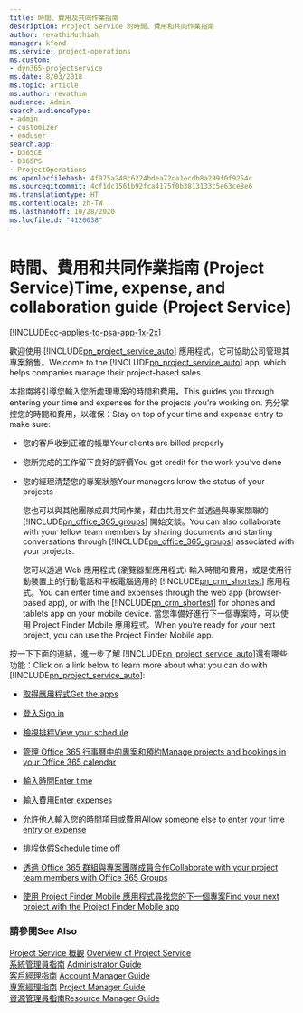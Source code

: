 ```yaml
---
title: 時間、費用及共同作業指南
description: Project Service 的時間、費用和共同作業指南
author: revathiMuthiah
manager: kfend
ms.service: project-operations
ms.custom:
- dyn365-projectservice
ms.date: 8/03/2018
ms.topic: article
ms.author: revathim
audience: Admin
search.audienceType:
- admin
- customizer
- enduser
search.app:
- D365CE
- D365PS
- ProjectOperations
ms.openlocfilehash: 4f975a248c6224bdea72ca1ecdb8a299f0f9254c
ms.sourcegitcommit: 4cf1dc1561b92fca4175f0b3813133c5e63ce8e6
ms.translationtype: HT
ms.contentlocale: zh-TW
ms.lasthandoff: 10/28/2020
ms.locfileid: "4120038"
---
```

# <a name="time-expense-and-collaboration-guide-project-service"></a><span data-ttu-id="6c381-103">時間、費用和共同作業指南 (Project Service)</span><span class="sxs-lookup"><span data-stu-id="6c381-103">Time, expense, and collaboration guide (Project Service)</span></span>

[!INCLUDE[cc-applies-to-psa-app-1x-2x](../includes/cc-applies-to-psa-app-1x-2x.md)]

<span data-ttu-id="6c381-104">歡迎使用 [!INCLUDE[pn_project_service_auto](../includes/pn-project-service-auto.md)] 應用程式，它可協助公司管理其專案銷售。</span><span class="sxs-lookup"><span data-stu-id="6c381-104">Welcome to the [!INCLUDE[pn_project_service_auto](../includes/pn-project-service-auto.md)] app, which helps companies manage their project-based sales.</span></span> 
  
 <span data-ttu-id="6c381-105">本指南將引導您輸入您所處理專案的時間和費用。</span><span class="sxs-lookup"><span data-stu-id="6c381-105">This guides you through entering your time and expenses for the projects you’re working on.</span></span> <span data-ttu-id="6c381-106">充分掌控您的時間和費用，以確保：</span><span class="sxs-lookup"><span data-stu-id="6c381-106">Stay on top of your time and expense entry to make sure:</span></span>  
  
- <span data-ttu-id="6c381-107">您的客戶收到正確的帳單</span><span class="sxs-lookup"><span data-stu-id="6c381-107">Your clients are billed properly</span></span>  
  
- <span data-ttu-id="6c381-108">您所完成的工作留下良好的評價</span><span class="sxs-lookup"><span data-stu-id="6c381-108">You get credit for the work you’ve done</span></span>  
  
- <span data-ttu-id="6c381-109">您的經理清楚您的專案狀態</span><span class="sxs-lookup"><span data-stu-id="6c381-109">Your managers know the status of your projects</span></span>  
  
  <span data-ttu-id="6c381-110">您也可以與其他團隊成員共同作業，藉由共用文件並透過與專案關聯的 [!INCLUDE[pn_office_365_groups](../includes/pn-office-365-groups.md)] 開始交談。</span><span class="sxs-lookup"><span data-stu-id="6c381-110">You can also collaborate with your fellow team members by sharing documents and starting conversations through [!INCLUDE[pn_office_365_groups](../includes/pn-office-365-groups.md)] associated with your projects.</span></span>  
  
  <span data-ttu-id="6c381-111">您可以透過 Web 應用程式 (瀏覽器型應用程式) 輸入時間和費用，或是使用行動裝置上的行動電話和平板電腦適用的 [!INCLUDE[pn_crm_shortest](../includes/pn-crm-shortest.md)] 應用程式。</span><span class="sxs-lookup"><span data-stu-id="6c381-111">You can enter time and expenses through the web app (browser-based app), or with the [!INCLUDE[pn_crm_shortest](../includes/pn-crm-shortest.md)] for phones and tablets app on your mobile device.</span></span> <span data-ttu-id="6c381-112">當您準備好進行下一個專案時，可以使用 Project Finder Mobile 應用程式。</span><span class="sxs-lookup"><span data-stu-id="6c381-112">When you’re ready for your next project, you can use the Project Finder Mobile app.</span></span>  
  
<span data-ttu-id="6c381-113">按一下下面的連結，進一步了解 [!INCLUDE[pn_project_service_auto](../includes/pn-project-service-auto.md)]還有哪些功能：</span><span class="sxs-lookup"><span data-stu-id="6c381-113">Click on a link below to learn more about what you can do with [!INCLUDE[pn_project_service_auto](../includes/pn-project-service-auto.md)]:</span></span>  
  
-   [<span data-ttu-id="6c381-114">取得應用程式</span><span class="sxs-lookup"><span data-stu-id="6c381-114">Get the apps</span></span>](../psa/get-apps.md)  
  
-   [<span data-ttu-id="6c381-115">登入</span><span class="sxs-lookup"><span data-stu-id="6c381-115">Sign in</span></span>](../psa/sign-in.md)  
  
-   [<span data-ttu-id="6c381-116">檢視排程</span><span class="sxs-lookup"><span data-stu-id="6c381-116">View your schedule</span></span>](../psa/view-schedule.md)  
  
-   [<span data-ttu-id="6c381-117">管理 Office 365 行事曆中的專案和預約</span><span class="sxs-lookup"><span data-stu-id="6c381-117">Manage projects and bookings in your Office 365 calendar</span></span>](../psa/manage-project-bookings-office-365-calendar.md)  
  
-   [<span data-ttu-id="6c381-118">輸入時間</span><span class="sxs-lookup"><span data-stu-id="6c381-118">Enter time</span></span>](../psa/enter-time.md)  
  
-   [<span data-ttu-id="6c381-119">輸入費用</span><span class="sxs-lookup"><span data-stu-id="6c381-119">Enter expenses</span></span>](../psa/enter-expenses.md)  
  
-   [<span data-ttu-id="6c381-120">允許他人輸入您的時間項目或費用</span><span class="sxs-lookup"><span data-stu-id="6c381-120">Allow someone else to enter your time entry or expense</span></span>](../psa/allow-someone-else-enter-time-entry-expense.md)  
  
-   [<span data-ttu-id="6c381-121">排程休假</span><span class="sxs-lookup"><span data-stu-id="6c381-121">Schedule time off</span></span>](../psa/schedule-time-off.md)  
  
-   [<span data-ttu-id="6c381-122">透過 Office 365 群組與專案團隊成員合作</span><span class="sxs-lookup"><span data-stu-id="6c381-122">Collaborate with your project team members with Office 365 Groups</span></span>](../psa/collaborate-project-team-members-office-365-groups.md)  
  
-   [<span data-ttu-id="6c381-123">使用 Project Finder Mobile 應用程式尋找您的下一個專案</span><span class="sxs-lookup"><span data-stu-id="6c381-123">Find your next project with the Project Finder Mobile app</span></span>](../psa/find-next-project-finder-mobile-app.md)  
  
### <a name="see-also"></a><span data-ttu-id="6c381-124">請參閱</span><span class="sxs-lookup"><span data-stu-id="6c381-124">See Also</span></span>  
 <span data-ttu-id="6c381-125">[Project Service 概觀](../psa/overview.md) </span><span class="sxs-lookup"><span data-stu-id="6c381-125">[Overview of Project Service](../psa/overview.md) </span></span>  
 <span data-ttu-id="6c381-126">[系統管理員指南](../psa/admin-guide.md) </span><span class="sxs-lookup"><span data-stu-id="6c381-126">[Administrator Guide](../psa/admin-guide.md) </span></span>  
 <span data-ttu-id="6c381-127">[客戶經理指南](../psa/account-manager-guide.md) </span><span class="sxs-lookup"><span data-stu-id="6c381-127">[Account Manager Guide](../psa/account-manager-guide.md) </span></span>  
 <span data-ttu-id="6c381-128">[專案經理指南](../psa/project-manager-guide.md) </span><span class="sxs-lookup"><span data-stu-id="6c381-128">[Project Manager Guide](../psa/project-manager-guide.md) </span></span>  
 [<span data-ttu-id="6c381-129">資源管理員指南</span><span class="sxs-lookup"><span data-stu-id="6c381-129">Resource Manager Guide</span></span>](../psa/resource-manager-guide.md)   
